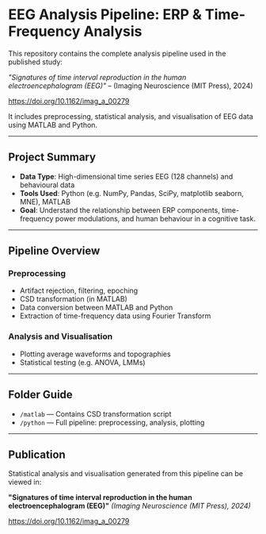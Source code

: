# EEG Analysis Pipeline: ERP & Time-Frequency Analysis

This repository contains the complete analysis pipeline used in the published study:  

*"Signatures of time interval reproduction in the human electroencephalogram (EEG)"* – (Imaging Neuroscience (MIT Press), 2024) 

https://doi.org/10.1162/imag_a_00279

It includes preprocessing, statistical analysis, and visualisation of EEG data using MATLAB and Python. 

---

## Project Summary
- **Data Type**: High-dimensional time series EEG (128 channels) and behavioural data
- **Tools Used**: Python (e.g. NumPy, Pandas, SciPy, matplotlib seaborn, MNE), MATLAB
- **Goal**: Understand the relationship between ERP components, time-frequency power modulations, and human behaviour in a cognitive task.

---

## Pipeline Overview

### Preprocessing
- Artifact rejection, filtering, epoching
- CSD transformation (in MATLAB)
- Data conversion between MATLAB and Python
- Extraction of time-frequency data using Fourier Transform

### Analysis and Visualisation 
- Plotting average waveforms and topographies
- Statistical testing (e.g. ANOVA, LMMs)
  
---

## Folder Guide
- `/matlab` — Contains CSD transformation script
- `/python` — Full pipeline: preprocessing, analysis, plotting

---

## Publication
Statistical analysis and visualisation generated from this pipeline can be viewed in:  

**"Signatures of time interval reproduction in the human electroencephalogram (EEG)"**  *(Imaging Neuroscience (MIT Press), 2024)*  

https://doi.org/10.1162/imag_a_00279
